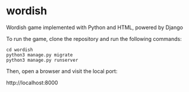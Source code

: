 # wordish
Wordish game implemented with Python and HTML, powered by Django

To run the game, clone the repository and run the following commands:



	cd wordish
	python3 manage.py migrate
	python3 manage.py runserver

Then, open a browser and visit the local port:



   http://localhost:8000
